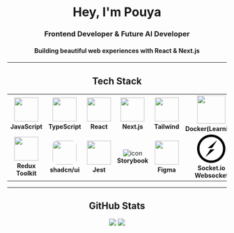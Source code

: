 <div align="center">

# Hey, I'm Pouya

### Frontend Developer & Future AI Developer

#### Building beautiful web experiences with React & Next.js

</div>

---

<div align="center">

## Tech Stack

<table>
<tr>
<td align="center" width="90">
<img src="https://techstack-generator.vercel.app/js-icon.svg" width="55" height="55" />
<br><b>JavaScript</b>
</td>
<td align="center" width="90">
<img src="https://techstack-generator.vercel.app/ts-icon.svg" width="55" height="55" />
<br><b>TypeScript</b>
</td>
<td align="center" width="90">
<img src="https://techstack-generator.vercel.app/react-icon.svg" width="55" height="55" />
<br><b>React</b>
</td>
<td align="center" width="90">
<img src="https://skillicons.dev/icons?i=nextjs&theme=dark" width="55" height="55" />
<br><b>Next.js</b>
</td>
<td align="center" width="90">
<img src="https://skillicons.dev/icons?i=tailwind" width="55" height="55" />
<br><b>Tailwind</b>
</td>
        <td align="center" width="96">
            <img src="https://techstack-generator.vercel.app/docker-icon.svg" width="65" height="65" />
            <br><b>Docker(Learning)</b>
        </td>
</tr>
<tr>
<td align="center" width="90">
<img src="https://techstack-generator.vercel.app/redux-icon.svg" width="55" height="55" />
<br><b>Redux Toolkit</b>
</td>
<td align="center" width="90">
<img src="https://avatars.githubusercontent.com/u/139895814?s=200&v=4" width="55" height="55" style="border-radius: 10px;" />
<br><b>shadcn/ui</b>
</td>
<td align="center" width="90">
<img src="https://techstack-generator.vercel.app/jest-icon.svg" width="55" height="55" />
<br><b>Jest</b>
</td>
<td align="center" width="90">
<img src="https://techstack-generator.vercel.app/storybook-icon.svg" alt="icon" width="65" height="65"" width="55" height="55" />
<br><b>Storybook</b>
</td>
<td align="center" width="90">
<img src="https://skillicons.dev/icons?i=figma" width="55" height="55" />
<br><b>Figma</b>
</td>
        <td align="center" width="96">
            <img src="https://raw.githubusercontent.com/devicons/devicon/master/icons/socketio/socketio-original.svg"
                width="65" height="65" />
            <br><b>Socket.io  Websocket</b>
        </td>
</tr>
</table>

</div>

---

<div align="center">

## GitHub Stats

<img src="https://github-readme-stats.vercel.app/api?username=PouyaBirvand&show_icons=true&theme=tokyonight&hide_border=true&bg_color=0D1117&title_color=FF6B35&icon_color=FF6B35&text_color=FFF&border_radius=10" width="400" />

<img src="https://github-readme-activity-graph.vercel.app/graph?username=PouyaBirvand&bg_color=0D1117&color=FF6B35&line=FF6B35&point=FFF&area=true&hide_border=true&radius=10" width="400" />
